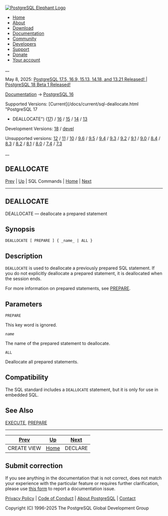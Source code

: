 [ ![PostgreSQL Elephant Logo](/media/img/about/press/elephant.png) ](/)

  * [Home](/ "Home")
  * [About](/about/ "About")
  * [Download](/download/ "Download")
  * [Documentation](/docs/ "Documentation")
  * [Community](/community/ "Community")
  * [Developers](/developer/ "Developers")
  * [Support](/support/ "Support")
  * [Donate](/about/donate/ "Donate")
  * [Your account](/account/ "Your account")

__

May 8, 2025: [ PostgreSQL 17.5, 16.9, 15.13, 14.18, and 13.21 Released! ](/about/news/postgresql-175-169-1513-1418-and-1321-released-3072/) | [ PostgreSQL 18 Beta 1 Released! ](/about/news/postgresql-18-beta-1-released-3070/)

[Documentation](/docs/ "Documentation") -> [PostgreSQL
16](/docs/16/index.html)

Supported Versions: [Current](/docs/current/sql-deallocate.html "PostgreSQL 17
- DEALLOCATE") ([17](/docs/17/sql-deallocate.html "PostgreSQL 17 -
DEALLOCATE")) / [16](/docs/16/sql-deallocate.html "PostgreSQL 16 -
DEALLOCATE") / [15](/docs/15/sql-deallocate.html "PostgreSQL 15 - DEALLOCATE")
/ [14](/docs/14/sql-deallocate.html "PostgreSQL 14 - DEALLOCATE") /
[13](/docs/13/sql-deallocate.html "PostgreSQL 13 - DEALLOCATE")

Development Versions: [18](/docs/18/sql-deallocate.html "PostgreSQL 18 -
DEALLOCATE") / [devel](/docs/devel/sql-deallocate.html "PostgreSQL devel -
DEALLOCATE")

Unsupported versions: [12](/docs/12/sql-deallocate.html "PostgreSQL 12 -
DEALLOCATE") / [11](/docs/11/sql-deallocate.html "PostgreSQL 11 - DEALLOCATE")
/ [10](/docs/10/sql-deallocate.html "PostgreSQL 10 - DEALLOCATE") /
[9.6](/docs/9.6/sql-deallocate.html "PostgreSQL 9.6 - DEALLOCATE") /
[9.5](/docs/9.5/sql-deallocate.html "PostgreSQL 9.5 - DEALLOCATE") /
[9.4](/docs/9.4/sql-deallocate.html "PostgreSQL 9.4 - DEALLOCATE") /
[9.3](/docs/9.3/sql-deallocate.html "PostgreSQL 9.3 - DEALLOCATE") /
[9.2](/docs/9.2/sql-deallocate.html "PostgreSQL 9.2 - DEALLOCATE") /
[9.1](/docs/9.1/sql-deallocate.html "PostgreSQL 9.1 - DEALLOCATE") /
[9.0](/docs/9.0/sql-deallocate.html "PostgreSQL 9.0 - DEALLOCATE") /
[8.4](/docs/8.4/sql-deallocate.html "PostgreSQL 8.4 - DEALLOCATE") /
[8.3](/docs/8.3/sql-deallocate.html "PostgreSQL 8.3 - DEALLOCATE") /
[8.2](/docs/8.2/sql-deallocate.html "PostgreSQL 8.2 - DEALLOCATE") /
[8.1](/docs/8.1/sql-deallocate.html "PostgreSQL 8.1 - DEALLOCATE") /
[8.0](/docs/8.0/sql-deallocate.html "PostgreSQL 8.0 - DEALLOCATE") /
[7.4](/docs/7.4/sql-deallocate.html "PostgreSQL 7.4 - DEALLOCATE") /
[7.3](/docs/7.3/sql-deallocate.html "PostgreSQL 7.3 - DEALLOCATE")

__

DEALLOCATE  
---  
[Prev](sql-createview.html "CREATE VIEW")  | [Up](sql-commands.html "SQL Commands") | SQL Commands | [Home](index.html "PostgreSQL 16.9 Documentation") |  [Next](sql-declare.html "DECLARE")  
  
* * *

## DEALLOCATE

DEALLOCATE — deallocate a prepared statement

## Synopsis

    
    
    DEALLOCATE [ PREPARE ] { _name_ | ALL }
    

## Description

`DEALLOCATE` is used to deallocate a previously prepared SQL statement. If you
do not explicitly deallocate a prepared statement, it is deallocated when the
session ends.

For more information on prepared statements, see [PREPARE](sql-prepare.html
"PREPARE").

## Parameters

`PREPARE`

    

This key word is ignored.

_`name`_

    

The name of the prepared statement to deallocate.

`ALL`

    

Deallocate all prepared statements.

## Compatibility

The SQL standard includes a `DEALLOCATE` statement, but it is only for use in
embedded SQL.

## See Also

[EXECUTE](sql-execute.html "EXECUTE"), [PREPARE](sql-prepare.html "PREPARE")

* * *

[Prev](sql-createview.html "CREATE VIEW")  | [Up](sql-commands.html "SQL Commands") |  [Next](sql-declare.html "DECLARE")  
---|---|---  
CREATE VIEW  | [Home](index.html "PostgreSQL 16.9 Documentation") |  DECLARE  
  
## Submit correction

If you see anything in the documentation that is not correct, does not match
your experience with the particular feature or requires further clarification,
please use [this form](/account/comments/new/16/sql-deallocate.html/) to
report a documentation issue.

[Privacy Policy](/about/privacypolicy) | [Code of Conduct](/about/policies/coc/) | [About PostgreSQL](/about/) | [Contact](/about/contact/)  

Copyright (C) 1996-2025 The PostgreSQL Global Development Group

